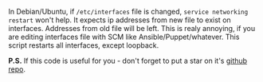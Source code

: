 In Debian/Ubuntu, if `/etc/interfaces` file is changed, `service networking restart` won't help. It expects ip addresses from new file to exist on interfaces. Addresses from old file will be left. This is realy annoying, if you are editing interfaces file with SCM like Ansible/Puppet/whatever. This script restarts all interfaces, except loopback.

**P.S.** If this code is useful for you - don't forget to put a star on it's [github repo](https://github.com/selivan/ansible-debian-networking-correct-restart).

